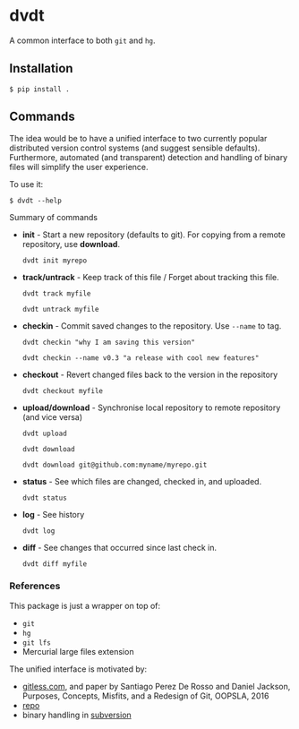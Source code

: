 # dvdt
A common interface to both ```git``` and ```hg```.

## Installation

    $ pip install .

## Commands

The idea would be to have a unified interface to two currently popular distributed version control
systems (and suggest sensible defaults).
Furthermore, automated (and transparent) detection and handling of binary files
will simplify the user experience.

To use it:

    $ dvdt --help

Summary of commands

* **init** - Start a new repository (defaults to git).
  For copying from a remote repository, use **download**.

  ```dvdt init myrepo```

* **track/untrack** - Keep track of this file / Forget about tracking this file.

  ```dvdt track myfile```

  ```dvdt untrack myfile```

* **checkin** - Commit saved changes to the repository. Use ```--name``` to tag.

  ```dvdt checkin "why I am saving this version"```

  ```dvdt checkin --name v0.3 "a release with cool new features"```

* **checkout** - Revert changed files back to the version in the repository

  ```dvdt checkout myfile```

* **upload/download** - Synchronise local repository to remote repository (and vice versa)

  ```dvdt upload```

  ```dvdt download```

  ```dvdt download git@github.com:myname/myrepo.git```

* **status** - See which files are changed, checked in, and uploaded.

  ```dvdt status```

* **log** - See history

  ```dvdt log```

* **diff** - See changes that occurred since last check in.

  ```dvdt diff myfile```

### References
This package is just a wrapper on top of:
* ```git```
* ```hg```
* ```git lfs```
* Mercurial large files extension

The unified interface is motivated by:
* [gitless.com](gitless.com), and paper by Santiago Perez De Rosso and Daniel Jackson, Purposes, Concepts, Misfits, and a Redesign of Git, OOPSLA, 2016
* [repo](http://source.android.com/source/using-repo.html)
* binary handling in [subversion]( \url{http://svnbook.red-bean.com/en/1.6/svn.forcvs.binary-and-trans.html)
